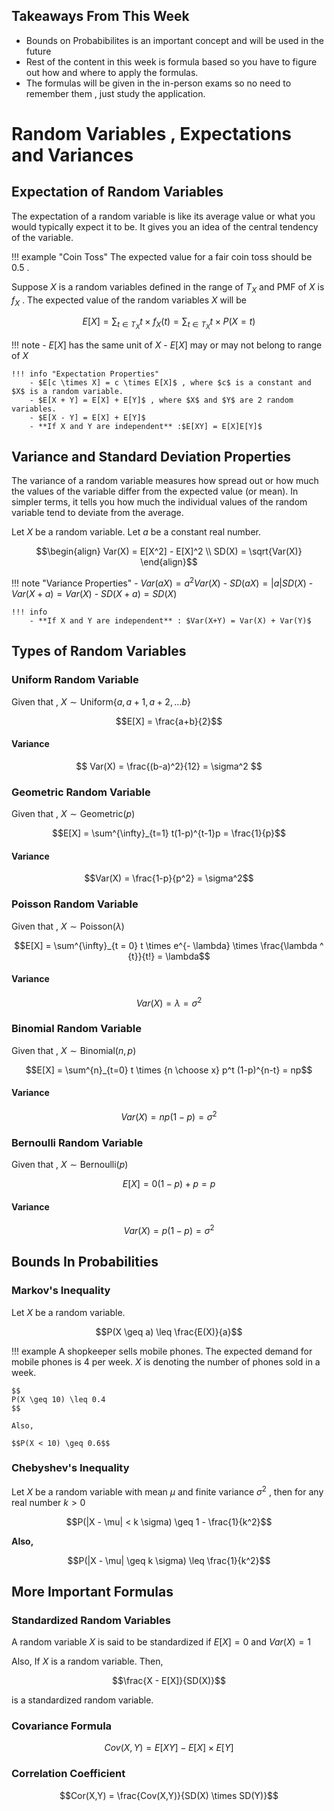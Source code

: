 ## Takeaways From This Week
- Bounds on Probabibilites is an important concept and will be used in the future
- Rest of the content in this week is formula based so you have to figure out how and where to apply the formulas.
- The formulas will be given in the in-person exams so no need to remember them , just study the application.

# Random Variables , Expectations and Variances
## Expectation of Random Variables
The expectation of a random variable is like its average value or what you would typically expect it to be. It gives you an idea of the central tendency of the variable.

!!! example "Coin Toss"
    The expected value for a fair coin toss should be 0.5 . 

Suppose $X$ is a random variables defined in the range of $T_X$ and PMF of $X$ is $f_X$ . The expected value of the random variables $X$ will be

$$E[X] = \sum_{t \in T_X} t \times f_X(t) = \sum_{t \in T_X} t \times P(X =t)$$


!!! note
    - $E[X]$ has the same unit of $X$
    - $E[X]$ may or may not belong to range of $X$

    !!! info "Expectation Properties"
        - $E[c \times X] = c \times E[X]$ , where $c$ is a constant and $X$ is a random variable.
        - $E[X + Y] = E[X] + E[Y]$ , where $X$ and $Y$ are 2 random variables.
        - $E[X - Y] = E[X] + E[Y]$ 
        - **If X and Y are independent** :$E[XY] = E[X]E[Y]$


## Variance and Standard Deviation Properties 
The variance of a random variable measures how spread out or how much the values of the variable differ from the expected value (or mean). In simpler terms, it tells you how much the individual values of the random variable tend to deviate from the average.

Let $X$ be a random variable. Let $a$ be a constant real number.

$$\begin{align} Var(X) = E[X^2] - E[X]^2 \\ 
SD(X) = \sqrt{Var(X)} \end{align}$$

!!! note "Variance Properties"
    - $Var(aX) = a^2Var(X)$
    - $SD(aX) = |a|SD(X)$
    - $Var(X + a) = Var(X)$
    - $SD(X + a) = SD(X)$

    !!! info
        - **If X and Y are independent** : $Var(X+Y) = Var(X) + Var(Y)$

## Types of Random Variables 
### Uniform Random Variable 
Given that , $X \sim \text{Uniform} \{a , a+1 , a+2 , ... b\}$

$$E[X] = \frac{a+b}{2}$$

#### Variance 
$$ Var(X) = \frac{(b-a)^2}{12} = \sigma^2 $$


### Geometric Random Variable
Given that , $X \sim \text{Geometric}(p)$

$$E[X] = \sum^{\infty}_{t=1} t(1-p)^{t-1}p = \frac{1}{p}$$

#### Variance 
$$Var(X) = \frac{1-p}{p^2} = \sigma^2$$


### Poisson Random Variable 
Given that , $X \sim \text{Poisson}(\lambda)$

$$E[X] = \sum^{\infty}_{t = 0} t \times e^{- \lambda} \times \frac{\lambda ^ {t}}{t!} = \lambda$$

#### Variance 
$$Var(X) = \lambda = \sigma^2$$


### Binomial Random Variable 
Given that , $X \sim \text{Binomial}(n,p)$

$$E[X] = \sum^{n}_{t=0} t \times {n \choose x} p^t (1-p)^{n-t} = np$$

#### Variance 
$$Var(X) = np(1-p) = \sigma^2$$

### Bernoulli Random Variable 
Given that , $X \sim \text{Bernoulli}(p)$

$$E[X] = 0(1-p) + p = p$$

#### Variance 
$$Var(X) = p(1-p) = \sigma^2$$

## Bounds In Probabilities 
### Markov's Inequality 
Let $X$ be a random variable.

$$P(X \geq a) \leq \frac{E(X)}{a}$$

!!! example
    A shopkeeper sells mobile phones. The expected demand for mobile phones is 4 per week. $X$ is denoting the number of phones sold in a week.

    $$
    P(X \geq 10) \leq 0.4
    $$

    Also, 

    $$P(X < 10) \geq 0.6$$

### Chebyshev's Inequality 
Let $X$ be a random variable with mean $\mu$ and finite variance $\sigma^2$ , then for any real number $k>0$

$$P(|X - \mu| < k \sigma) \geq 1 - \frac{1}{k^2}$$

**Also,**

$$P(|X - \mu| \geq k \sigma) \leq \frac{1}{k^2}$$

## More Important Formulas 
### Standardized Random Variables 
A random variable $X$ is said to be standardized if $E[X] = 0 \text{ and } Var(X) = 1$

Also,
If $X$ is a random variable.  Then,

$$\frac{X - E[X]}{SD(X)}$$

is a standardized random variable.

### Covariance Formula
$$Cov(X,Y) = E[XY] - E[X] \times E[Y]$$

### Correlation Coefficient 
$$Cor(X,Y) = \frac{Cov(X,Y)}{SD(X) \times SD(Y)}$$

